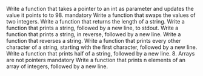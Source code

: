 Write a function that takes a pointer to an int as parameter and updates the value it points to to 98.
mandatory
Write a function that swaps the values of two integers.
Write a function that returns the length of a string.
Write a function that prints a string, followed by a new line, to stdout.
Write a function that prints a string, in reverse, followed by a new line.
Write a function that reverses a string.
Write a function that prints every other character of a string, starting with the first character, followed by a new line.
Write a function that prints half of a string, followed by a new line.
8. Arrays are not pointers
mandatory
Write a function that prints n elements of an array of integers, followed by a new line.
